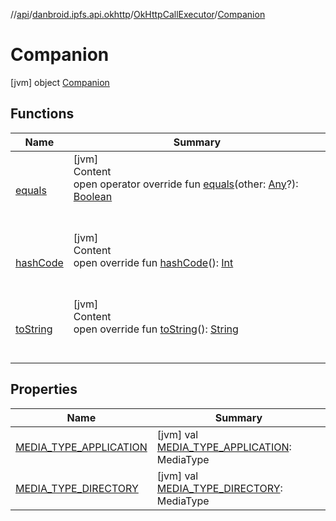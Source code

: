 //[api](../../../index.md)/[danbroid.ipfs.api.okhttp](../../index.md)/[OkHttpCallExecutor](../index.md)/[Companion](index.md)



# Companion  
 [jvm] object [Companion](index.md)   


## Functions  
  
|  Name|  Summary| 
|---|---|
| [equals](index.md#kotlin/Any/equals/#kotlin.Any?/PointingToDeclaration/)| [jvm]  <br>Content  <br>open operator override fun [equals](index.md#kotlin/Any/equals/#kotlin.Any?/PointingToDeclaration/)(other: [Any](https://kotlinlang.org/api/latest/jvm/stdlib/kotlin/-any/index.html)?): [Boolean](https://kotlinlang.org/api/latest/jvm/stdlib/kotlin/-boolean/index.html)  <br><br><br>
| [hashCode](index.md#kotlin/Any/hashCode/#/PointingToDeclaration/)| [jvm]  <br>Content  <br>open override fun [hashCode](index.md#kotlin/Any/hashCode/#/PointingToDeclaration/)(): [Int](https://kotlinlang.org/api/latest/jvm/stdlib/kotlin/-int/index.html)  <br><br><br>
| [toString](index.md#kotlin/Any/toString/#/PointingToDeclaration/)| [jvm]  <br>Content  <br>open override fun [toString](index.md#kotlin/Any/toString/#/PointingToDeclaration/)(): [String](https://kotlinlang.org/api/latest/jvm/stdlib/kotlin/-string/index.html)  <br><br><br>


## Properties  
  
|  Name|  Summary| 
|---|---|
| [MEDIA_TYPE_APPLICATION](index.md#danbroid.ipfs.api.okhttp/OkHttpCallExecutor.Companion/MEDIA_TYPE_APPLICATION/#/PointingToDeclaration/)|  [jvm] val [MEDIA_TYPE_APPLICATION](index.md#danbroid.ipfs.api.okhttp/OkHttpCallExecutor.Companion/MEDIA_TYPE_APPLICATION/#/PointingToDeclaration/): MediaType   <br>
| [MEDIA_TYPE_DIRECTORY](index.md#danbroid.ipfs.api.okhttp/OkHttpCallExecutor.Companion/MEDIA_TYPE_DIRECTORY/#/PointingToDeclaration/)|  [jvm] val [MEDIA_TYPE_DIRECTORY](index.md#danbroid.ipfs.api.okhttp/OkHttpCallExecutor.Companion/MEDIA_TYPE_DIRECTORY/#/PointingToDeclaration/): MediaType   <br>

